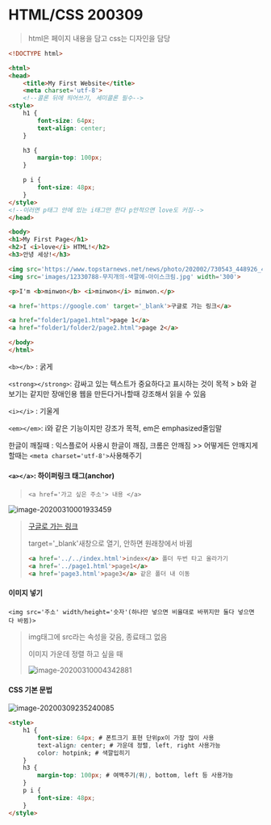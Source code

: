 # HTML/CSS 200309

> html은 페이지 내용을 담고 css는 디자인을 담당

```html
<!DOCTYPE html>

<html>
<head>
    <title>My First Website</title>
    <meta charset='utf-8'>
    <!--콜론 뒤에 띄어쓰기, 세미콜론 필수-->
<style> 
    h1 {
        font-size: 64px; 
        text-align: center;
    }

    h3 {
        margin-top: 100px;
    }

    p i { 
        font-size: 48px;
    }
</style>
<!--이러면 p태그 안에 있는 i태그만 한다 p안적으면 love도 커짐-->
</head>

<body>
<h1>My First Page</h1>
<h2>I <i>love</i> HTML!</h2>
<h3>안녕 세상!</h3>

<img src='https://www.topstarnews.net/news/photo/202002/730543_448926_4616.png' width='300'>
<img src='images/12330788-무지개의-색깔에-아이스크림.jpg' width='300'>

<p>I'm <b>minwon</b> <i>minwon</i> minwon.</p>

<a href='https://google.com' target='_blank'>구글로 가는 링크</a>

<a href="folder1/page1.html">page 1</a>
<a href="folder1/folder2/page2.html">page 2</a>

</body>
</html>
```

`<b></b>`  : 굵게

`<strong></strong>`: 감싸고 있는 텍스트가 중요하다고 표시하는 것이 목적 > b와 겉보기는 같지만 장애인용 웹을 만든다거나할때 강조해서 읽을 수 있음

`<i></i>` : 기울게

`<em></em>`: i와 같은 기능이지만 강조가 목적, em은 emphasized줄임말

한글이 깨질때 : 익스플로어 사용시 한글이 깨짐, 크롬은 안깨짐 >> 어떻게든 안깨지게 할때는 `<meta charset='utf-8'>`사용해주기



#### `<a></a>`: 하이퍼링크 태그(anchor)

> `<a href='가고 싶은 주소'> 내용 </a>`

![image-20200310001933459](C:\Users\user\AppData\Roaming\Typora\typora-user-images\image-20200310001933459.png)

> <a href='https://google.com' target='_blank'>구글로 가는 링크</a>
>
> target='_blank'새창으로 열기, 안하면 원래창에서 바뀜
>
> ```html
> <a href='../../index.html'>index</a> 폴더 두번 타고 올라가기
> <a href='../page1.html'>page1</a>
> <a href='page3.html'>page3</a> 같은 폴더 내 이동
> ```



#### 이미지 넣기

`<img src='주소' width/height='숫자'(하나만 넣으면 비율대로 바뀌지만 둘다 넣으면 다 바뀜)>`

> img태그에 src라는 속성을 갖음, 종료태그 없음
>
> 이미지 가운데 정렬 하고 싶을 때
>
> ![image-20200310004342881](C:\Users\user\AppData\Roaming\Typora\typora-user-images\image-20200310004342881.png)



#### CSS 기본 문법

![image-20200309235240085](C:\Users\user\AppData\Roaming\Typora\typora-user-images\image-20200309235240085.png)

```html
<style> 
    h1 {
        font-size: 64px; # 폰트크기 표현 단위px이 가장 많이 사용
        text-align: center; # 가운데 정렬, left, right 사용가능
        color: hotpink; # 색깔입히기
    }
    h3 {
        margin-top: 100px; # 여백주기(위), bottom, left 등 사용가능
    }
    p i { 
        font-size: 48px;
    }
</style>
```

